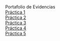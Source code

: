 <html>
<head>

</head>
<body>
	Portafolio de Evidencias   
	<br>
	<a href="PRACTICA1.html">Práctica 1</a> <br>
	<a href="PRACTICA2.html">Práctica 2</a> <br>
	<a href="PRACTICA3.html">Práctica 3</a> <br>
	<a href="practica4/index.html">Práctica 4</a> <br>
	<a href="criba.html">Práctica 5</a> <br>
</body>
</html>
